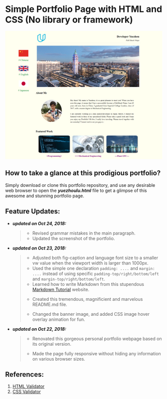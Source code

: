 # Simple Portfolio Page with HTML and CSS (No library or framework)


![Screenshot](/screenshot.png)


## How to take a glance at this prodigious portfolio?
  Simply download or clone this portfolio repository, and use any desirable web browser to open the **_yuezhoulu.html_** file to get a glimpse of this awesome and stunning portfolio page.


## Feature Updates:
* _**updated on Oct 24, 2018:**_
    >* Revised grammar mistakes in the main paragraph.
    >* Updated the screenshot of the portfolio.

* _**updated on Oct 23, 2018:**_
    >* Adjusted both fig-caption and language font size to a smaller vw value when the viewport width is larger than 1000px.
    >* Used the simple one declaration `padding: ....` and `margin: ....` instead of using specific `padding-top/right/bottom/left` and `margin-top/right/bottom/left`.
    >* Learned how to write Markdown from this stupendous [Markdown Tutorial][Markdown Tutorial] website.
    >+ Created this tremendous, magnificient and marvelous README.md file.
    >- Changed the banner image, and added CSS image hover overlay animation for fun.

[Markdown Tutorial]: https://www.markdowntutorial.com/

* **_updated on Oct 22, 2018:_**
    >+ Renovated this gorgeous personal portfolio webpage based on its original version.
    >- Made the page fully responsive without hiding any information on various browser sizes.


## References:
1. [HTML Validator](https://validator.w3.org/#validate_by_input)
2. [CSS Validator](https://jigsaw.w3.org/css-validator/#validate_by_input)